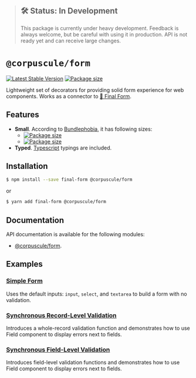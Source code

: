 > ## 🛠 Status: In Development
> This package is currently under heavy development. Feedback is always welcome, but be careful with
using it in production. API is not ready yet and can receive large changes.

# `@corpuscule/form`
[![Latest Stable Version](https://img.shields.io/npm/v/@corpuscule/form.svg)](https://www.npmjs.com/package/@corpuscule/form)
[![Package size](https://badgen.net/bundlephobia/minzip/@corpuscule/form)](https://bundlephobia.com/result?p=@corpuscule/form)

Lightweight set of decorators for providing solid form experience for web components. Works as a
connector to [🏁 Final Form](https://github.com/final-form/final-form).

## Features
* **Small**. According to [Bundlephobia](https://bundlephobia.com), it has following sizes:
  * [![Package size](https://badgen.net/bundlephobia/min/@corpuscule/form)](https://bundlephobia.com/result?p=@corpuscule/form)
  * [![Package size](https://badgen.net/bundlephobia/minzip/@corpuscule/form)](https://bundlephobia.com/result?p=@corpuscule/form)
* **Typed**. [Typescript](http://www.typescriptlang.org/) typings are included.

## Installation
```bash
$ npm install --save final-form @corpuscule/form
``` 
or
```bash
$ yarn add final-form @corpuscule/form
```

## Documentation
API documentation is available for the following modules:
* [@corpuscule/form](docs/index.md).

## Examples
### [Simple Form](https://codesandbox.io/s/9j90pjrprw)
Uses the default inputs: `input`, `select`, and `textarea` to build a form with no validation.

### [Synchronous Record-Level Validation](https://codesandbox.io/s/ol86m353kq)
Introduces a whole-record validation function and demonstrates how to use Field component to display
errors next to fields.

### [Synchronous Field-Level Validation](https://codesandbox.io/s/wyx5l5vxlw)
Introduces field-level validation functions and demonstrates how to use Field component to display
errors next to fields.